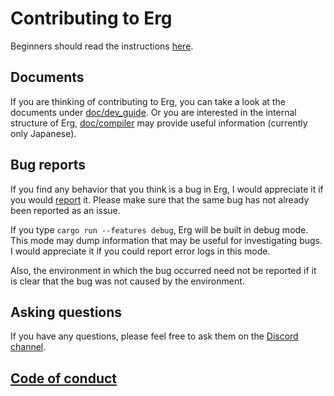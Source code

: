 # Contributing to Erg

Beginners should read the instructions [here](https://github.com/erg-lang/erg/issues/31#issuecomment-1217505198).

## Documents

If you are thinking of contributing to Erg, you can take a look at the documents under [doc/dev_guide](./doc/EN/dev_guide/).
Or you are interested in the internal structure of Erg, [doc/compiler](/doc/JA/compiler/) may provide useful information (currently only Japanese).

## Bug reports

If you find any behavior that you think is a bug in Erg, I would appreciate it if you would [report](https://github.com/erg-lang/erg/issues/new/choose) it. Please make sure that the same bug has not already been reported as an issue.

If you type `cargo run --features debug`, Erg will be built in debug mode. This mode may dump information that may be useful for investigating bugs. I would appreciate it if you could report error logs in this mode.

Also, the environment in which the bug occurred need not be reported if it is clear that the bug was not caused by the environment.

## Asking questions

If you have any questions, please feel free to ask them on the [Discord channel](https://discord.gg/zfAAUbgGr4).

## [Code of conduct](./CODE_OF_CONDUCT.md)
